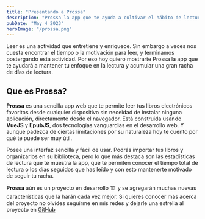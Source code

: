 ```yaml
---
title: "Presentando a Prossa"
description: "Prossa la app que te ayuda a cultivar el hábito de lectura"
pubDate: "May 4 2023"
heroImage: "/prossa.png"
---
```


Leer es una actividad que entretiene y enriquece. Sin embargo a veces nos cuesta encontrar el tiempo o la motivación para leer, y terminamos postergando esta actividad. Por eso hoy quiero mostrarte Prossa la app que te ayudará a mantener tu enfoque en la lectura y acumular una gran racha de días de lectura.

## Que es Prossa?

**Prossa** es una sencilla app web que te permite leer tus libros electrónicos favoritos desde cualquier dispositivo sin neceidad de instalar ninguna aplicación, directamente desde el navegador. Está construida usando **VueJS** y **EpubJS**, dos tecnologías vanguardias en el desarrollo web. Y aunque padezca de ciertas limitaciones por su naturaleza hoy te cuento por qué te puede ser muy útil.

Posee una interfaz sencilla y fácil de usar. Podrás importar tus libros y organizarlos en su biblioteca, pero lo que más destaca son las estadísticas de lectura que te muestra la app, que te permiten conocer el tiempo total de lectura o los días seguidos que has leído y con esto mantenerte motivado de seguir tu racha.

**Prossa** aún es un proyecto en desarrollo 🏗 y se agregarán muchas nuevas características que la harán cada vez mejor. Si quieres conocer más acerca del proyecto no olvides seguirme en mis redes y dejarle una estrella al proyecto en [GitHub](https://github.com/yossTheDev/prossa)

